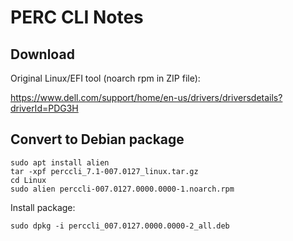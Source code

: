 PERC CLI Notes
==============

Download
--------

Original Linux/EFI tool (noarch rpm in ZIP file):


https://www.dell.com/support/home/en-us/drivers/driversdetails?driverId=PDG3H


Convert to Debian package
-------------------------

```
sudo apt install alien
tar -xpf perccli_7.1-007.0127_linux.tar.gz
cd Linux
sudo alien perccli-007.0127.0000.0000-1.noarch.rpm
```

Install package:

```
sudo dpkg -i perccli_007.0127.0000.0000-2_all.deb
```
